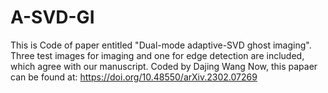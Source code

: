 # A-SVD-GI
This is Code of paper entitled "Dual-mode adaptive-SVD ghost imaging".
Three test images for imaging and one for edge detection are included, which agree with our manuscript.
Coded by Dajing Wang
Now, this papaer can be found at: https://doi.org/10.48550/arXiv.2302.07269

